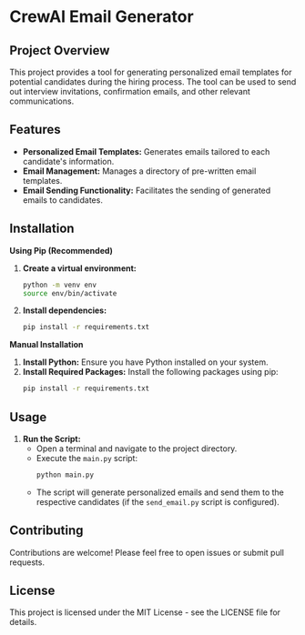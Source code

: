 # CrewAI Email Generator

## Project Overview

This project provides a tool for generating personalized email templates for potential candidates during the hiring process. The tool can be used to send out interview invitations, confirmation emails, and other relevant communications.

## Features

- **Personalized Email Templates:** Generates emails tailored to each candidate's information.
- **Email Management:** Manages a directory of pre-written email templates.
- **Email Sending Functionality:** Facilitates the sending of generated emails to candidates.

## Installation

**Using Pip (Recommended)**

1. **Create a virtual environment:**
   ```bash
   python -m venv env
   source env/bin/activate 
   ```
2. **Install dependencies:**
   ```bash
   pip install -r requirements.txt
   ```

**Manual Installation**

1. **Install Python:** Ensure you have Python installed on your system.
2. **Install Required Packages:** Install the following packages using pip:
   ```bash
   pip install -r requirements.txt
   ```

## Usage
1. **Run the Script:**
   - Open a terminal and navigate to the project directory.
   - Execute the `main.py` script:
      ```bash
      python main.py
      ```
   - The script will generate personalized emails and send them to the respective candidates (if the `send_email.py` script is configured).

## Contributing

Contributions are welcome! Please feel free to open issues or submit pull requests.

## License

This project is licensed under the MIT License - see the LICENSE file for details.

